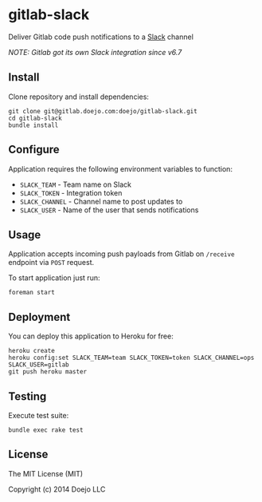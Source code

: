 # gitlab-slack

Deliver Gitlab code push notifications to a [Slack](https://slack.com/) channel

*NOTE: Gitlab got its own Slack integration since v6.7*

## Install

Clone repository and install dependencies:

```
git clone git@gitlab.doejo.com:doejo/gitlab-slack.git
cd gitlab-slack
bundle install
```

## Configure

Application requires the following environment variables to function:

- `SLACK_TEAM`    - Team name on Slack
- `SLACK_TOKEN`   - Integration token
- `SLACK_CHANNEL` - Channel name to post updates to
- `SLACK_USER`    - Name of the user that sends notifications

## Usage

Application accepts incoming push payloads from Gitlab on `/receive` endpoint via `POST` request.

To start application just run:

```
foreman start
```

## Deployment

You can deploy this application to Heroku for free:

```
heroku create
heroku config:set SLACK_TEAM=team SLACK_TOKEN=token SLACK_CHANNEL=ops SLACK_USER=gitlab
git push heroku master
```

## Testing

Execute test suite:

```
bundle exec rake test
```

## License

The MIT License (MIT)

Copyright (c) 2014 Doejo LLC
